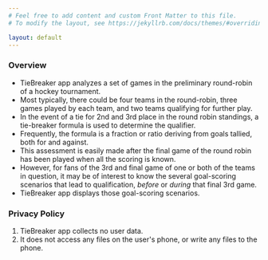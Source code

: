 ```yaml
---
# Feel free to add content and custom Front Matter to this file.
# To modify the layout, see https://jekyllrb.com/docs/themes/#overriding-theme-defaults

layout: default
---
```

### Overview
- TieBreaker app analyzes a set of games in the preliminary round-robin of a hockey tournament.
- Most typically, there could be four teams in the round-robin, three games played by each team, and two teams qualifying for further play.
- In the event of a tie for 2nd and 3rd place in the round robin standings, a tie-breaker formula is used to determine the qualifier.
- Frequently, the formula is a fraction or ratio deriving from goals tallied, both for and against.
- This assessment is easily made after the final game of the round robin has been played when all the scoring is known.
- However, for fans of the 3rd and final game of one or both of the teams in question, it may be of interest to know the several goal-scoring scenarios that lead to qualification, _before_ or _during_ that final 3rd game.
- TieBreaker app displays those goal-scoring scenarios.

### Privacy Policy
1. TieBreaker app collects no user data. 
2. It does not access any files on the user's phone, or write any files to the phone. 